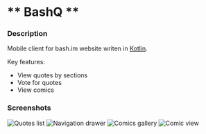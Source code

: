 # ** BashQ ** #

### Description ###

Mobile client for bash.im website writen in [Kotlin](https://kotlinlang.org/).

Key features:

* View quotes by sections
* Vote for quotes
* View comics

### Screenshots ###

![Quotes list](http://i.imgur.com/lUQnNo7m.png "Quotes list")
![Navigation drawer](http://i.imgur.com/raSHz1rm.png "Navigation drawer")
![Comics gallery](http://i.imgur.com/dIeXoa3m.png "Comics gallery")
![Comic view](http://i.imgur.com/IDOrsUjm.png "Comic view")
